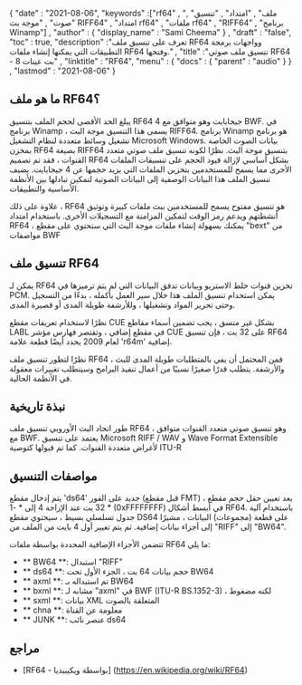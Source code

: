 {
  "date" : "2021-08-06",
  "keywords" :["rf64" , "ملف" , "امتداد" , "تنسيق" , "صوت" , "موجة بث RIFF64" , "امتداد rf64" , "ملفات rf64" , "RIFF64" , "برنامج Winamp"] ,
  "author" : {
    "display_name" : "Sami Cheema"
} ,
  "draft" : "false",
  "toc" : true,
  "description" :"تعرف على تنسيق ملف RF64 وواجهات برمجة التطبيقات التي يمكنها إنشاء ملفات RF64 وفتحها." ,
  "title" :"تنسيق ملف صوتي RF64 - 8 بت عينات" ,
  "linktitle" : "RF64",
  "menu" : {
    "docs" : {
      "parent" : "audio"
}
} ,
  "lastmod" : "2021-08-06"
}

## ما هو ملف RF64؟ ##

يبلغ الحد الأقصى لحجم الملف بتنسيق RF64 4 جيجابايت وهو متوافق مع BWF. في برنامج Winamp ، يسمى هذا التنسيق موجة البث RIFF64. برنامج Winamp هو برنامج تشغيل وسائط متعددة لنظام التشغيل Microsoft Windows. بيانات الصوت الخاصة بمخزن RF64 بصيغة RIFF64 بتنسيق موجة البث. نظرًا لكونه تنسيق ملف صوتي متعدد القنوات ، فقد تم تصميم RF64 بشكل أساسي لإزالة قيود الحجم على تنسيقات الملفات الأخرى مما يسمح للمستخدمين بتخزين الملفات التي يزيد حجمها عن 4 جيجابايت. يضيف تنسيق الملف هذا البيانات الوصفية إلى البيانات الصوتية لتمكين تبادلها بين الأنظمة الأساسية والتطبيقات.

علاوة على ذلك ، RF64 هو تنسيق مفتوح يسمح للمستخدمين ببث ملفات كبيرة وتوثيق أنشطتهم ويدعم رمز الوقت لتمكين المزامنة مع التسجيلات الأخرى. باستخدام امتداد RF64 ، يمكنك بسهولة إنشاء ملفات موجة البث التي ستحتوي على مقطع "bext" من مواصفات BWF


## تنسيق ملف RF64 ##

يمكن لـ RF64 تخزين قنوات خلط الاستريو وبيانات تدفق البيانات التي لم يتم ترميزها في PCM. يمكن استخدام تنسيق الملف هذا خلال سير العمل بأكمله ، بدءًا من التسجيل وحتى تحرير المواد وتشغيلها ، وللأرشفة طويلة المدى أو قصيرة المدى.

نظرًا لاستخدام تعريفات مقطع CUE بشكل غير متسق ، يجب تضمين أسماء مقاطع LABL في مقطع إضافي ، وتقتصر فهارس مؤشر CUE على 32 بت ، فإن تنسيق RF64 لعام 2009 يحدد أيضًا قطعة علامة 'r64m' إضافية.

نظرًا لتطور تنسيق ملف RF64 ، فمن المحتمل أن يفي بالمتطلبات طويلة المدى للبث والأرشفة. يتطلب قدرًا صغيرًا نسبيًا من أعمال تنفيذ البرامج وسيتطلب تغييرات معقولة في الأنظمة الحالية.

## نبذة تاريخية ##

طور اتحاد البث الأوروبي تنسيق ملف RF64 ، وهو تنسيق صوتي متعدد القنوات متوافق مع BWF. يعتمد على تنسيق Microsoft RIFF / WAV و Wave Format Extensible لأغراض متعددة القنوات. كما تم قبولها كتوصية ITU-R


## مواصفات التنسيق ##

يتم إدخال مقطع 'ds64' جديد على الفور (قبل مقطع FMT) ، بعد تعيين حقل حجم مقطع 32 بت عند الإزاحة 4 إلى * -1 * (0xFFFFFFFF) في أبسط أشكال RF64. باستخدام آلية جدول تسلسلي بسيط ، سيحتوي مقطع DS64 على قطعة (مجموعات) البيانات ، مشيرًا إلى أجزاء بيانات إضافية. ثم يتم تغيير أول 4 بايت من الملف من "RIFF" إلى "BW64".

تتضمن الأجزاء الإضافية المحددة بواسطة ملفات RF64 ما يلي:

- ** BW64 **: استبدال "RIFF"
- ** ds64 **: حجم بيانات 64 بت ، الجزء الأول تحت BW64
- ** axml **: تم استبداله بـ BW64
- ** bxml **: مشابه لـ "axml" في BWF (ITU-R BS.1352-3) ، لكنه مضغوط
- ** sxml **: بيانات XML المتعلقة بالصوت
- ** chna **: معلومة عن القناة
- ** JUNK **: عنصر نائب ds64

## مراجع ##

* [RF64 - بواسطة ويكيبيديا] (https://en.wikipedia.org/wiki/RF64)

